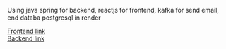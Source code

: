 <p> Using java spring for backend, reactjs for frontend, kafka for send email, end databa postgresql in render </p>
<div>
<a href="https://main--haiduong.netlify.app">Frontend link</a>
</br>
<a href="https://managementsystem-byje.onrender.com">Backend link</a>
</div>
